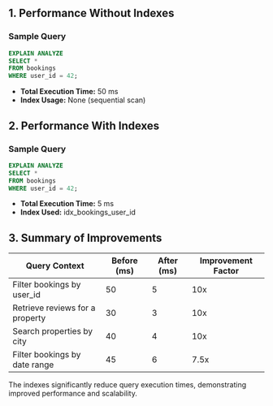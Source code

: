 ## 1. Performance Without Indexes

### Sample Query

```sql
EXPLAIN ANALYZE
SELECT *
FROM bookings
WHERE user_id = 42;
````

* **Total Execution Time:** 50 ms
* **Index Usage:** None (sequential scan)

## 2. Performance With Indexes

### Sample Query

```sql
EXPLAIN ANALYZE
SELECT *
FROM bookings
WHERE user_id = 42;
```

* **Total Execution Time:** 5 ms
* **Index Used:** idx\_bookings\_user\_id

## 3. Summary of Improvements

| Query Context                   | Before (ms) | After (ms) | Improvement Factor |
| ------------------------------- | ----------- | ---------- | ------------------ |
| Filter bookings by user\_id     | 50          | 5          | 10x                |
| Retrieve reviews for a property | 30          | 3          | 10x                |
| Search properties by city       | 40          | 4          | 10x                |
| Filter bookings by date range   | 45          | 6          | 7.5x               |

The indexes significantly reduce query execution times, demonstrating improved performance and scalability.
